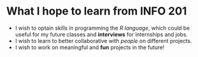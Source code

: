 # What I hope to learn from INFO 201

- I wish to optain skills in programming the *R language*, which could be useful for my 
future classes and **interviews** for internships and jobs. 
- I wish to learn to better collaborative with *people* on different projects. 
- I wish to work on meaningful and **fun** projects in the future!

